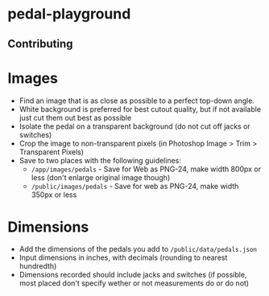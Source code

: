 # pedal-playground

## Contributing

# Images

* Find an image that is as close as possible to a perfect top-down angle.
* White background is preferred for best cutout quality, but if not available just cut them out best as possible
* Isolate the pedal on a transparent background (do not cut off jacks or switches)
* Crop the image to non-transparent pixels (in Photoshop Image > Trim > Transparent Pixels)
* Save to two places with the following guidelines:
	* `/app/images/pedals` - Save for Web as PNG-24, make width 800px or less (don't enlarge original image though)
	* `/public/images/pedals` - Save for web as PNG-24, make width 350px or less

# Dimensions

* Add the dimensions of the pedals you add to `/public/data/pedals.json`
* Input dimensions in inches, with decimals (rounding to nearest hundredth)
* Dimensions recorded should include jacks and switches (if possible, most placed don't specify wether or not measurements do or do not)
